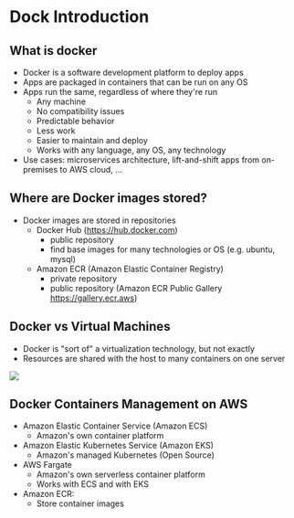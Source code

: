 # Dock Introduction

## What is docker

- Docker is a software development platform to deploy apps
- Apps are packaged in containers that can be run on any OS
- Apps run the same, regardless of where they're run
    - Any machine
    - No compatibility issues
    - Predictable behavior
    - Less work
    - Easier to maintain and deploy
    - Works with any language, any OS, any technology
- Use cases: microservices architecture, lift-and-shift apps from on-premises to AWS cloud, ...

## Where are Docker images stored?

- Docker images are stored in repositories
    - Docker Hub (https://hub.docker.com)
        - public repository
        - find base images for many technologies or OS (e.g. ubuntu, mysql)
    - Amazon ECR (Amazon Elastic Container Registry)
        - private repository
        - public repository (Amazon ECR Public Gallery https://gallery.ecr.aws)

## Docker vs Virtual Machines

- Docker is "sort of" a virtualization technology, but not exactly
- Resources are shared with the host to many containers on one server

![](2022-04-20-08-39-29.png)

## Docker Containers Management on AWS

- Amazon Elastic Container Service (Amazon ECS)
    - Amazon's own container platform
- Amazon Elastic Kubernetes Service (Amazon EKS)
    - Amazon's managed Kubernetes (Open Source)
- AWS Fargate
    - Amazon's own serverless container platform
    - Works with ECS and with EKS
- Amazon ECR:
    - Store container images